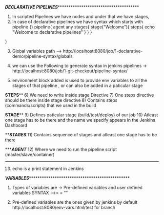 *********************DECLARATIVE PIPELINES***********************************************************

1) In scripted Pipelines we have nodes and under that we have stages, 
2) In case of declarative pipelines we have syntax which starts with pipeline {}
pipeline{
  agent any
      stages{
          stage("Welcome"){
              steps{
                  echo "Welcome to declarative pipelines"
              }
          }
      }

  }


3) Global variables path --> http://localhost:8080/job/1-declarative-demo/pipeline-syntax/globals

4) we can use the Following to generate syntax in jenkins pipelines -> http://localhost:8080/job/1-git-checkout/pipeline-syntax/

5) environment block added is used to provide env variables to all the stages of that pipeline , or can also be added in a paticular stage 

********STEPS********** 
6) We need to write inside stage Directive
7) One steps directive should be there inside stage directive 
8) Contains steps (commands/scripts) that we used in the build

********STAGE**********
9) Defines paticular stage (build/test/deploy) of our job
10) Atleast one stage has to be there and the name we specify appears in the Jenkins Dashboard

*********STAGES*******
11) Contains sequence of stages and atleast one stage has to be there

**********AGENT*******
12) Where we need to run the pipeline script (master/slave/container)


*********************************************
13) echo is a print statement in Jenkins


***********************VARIABLES**********************************************************************

1) Types of variables are -> Pre-defined variables and user defined variables 
SYNTAX -->>   <VariableName> = "<VariableValue>"

2) Pre-defined variables are the ones given by jenkins by default 
http://localhost:8080/env-vars.html/test for branch
